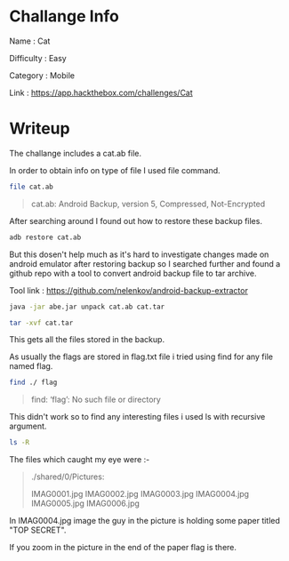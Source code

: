# Challange Info

Name : Cat

Difficulty : Easy

Category : Mobile

Link : https://app.hackthebox.com/challenges/Cat

# Writeup

The challange includes a cat.ab file.

In order to obtain info on type of file I used file command.

```bash
file cat.ab
```

> cat.ab: Android Backup, version 5, Compressed, Not-Encrypted

After searching around I found out how to restore these backup files.

```bash
adb restore cat.ab
```

But this dosen't help much as it's hard to investigate changes made on android emulator after restoring backup so I searched further and found a github repo with a tool to convert android backup file to tar archive.

Tool link : https://github.com/nelenkov/android-backup-extractor

```bash
java -jar abe.jar unpack cat.ab cat.tar
```

```bash
tar -xvf cat.tar
```

This gets all the files stored in the backup.

As usually the flags are stored in flag.txt file i tried using find for any file named flag.

```bash
find ./ flag
```

> find: ‘flag’: No such file or directory

This didn't work so to find any interesting files i used ls with recursive argument.

```bash
ls -R
```

The files which caught my eye were :-

> ./shared/0/Pictures:
>
> IMAG0001.jpg  IMAG0002.jpg  IMAG0003.jpg  IMAG0004.jpg  IMAG0005.jpg  IMAG0006.jpg

In IMAG0004.jpg image the guy in the picture is holding some paper titled "TOP SECRET".

If you zoom in the picture in the end of the paper flag is there.
